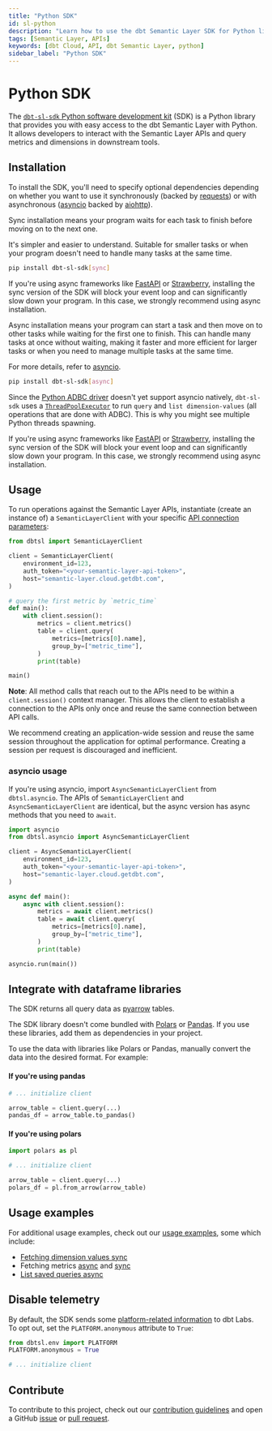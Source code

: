 ```yaml
---
title: "Python SDK"
id: sl-python
description: "Learn how to use the dbt Semantic Layer SDK for Python library to interact with the dbt Semantic Layer."
tags: [Semantic Layer, APIs]
keywords: [dbt Cloud, API, dbt Semantic Layer, python]
sidebar_label: "Python SDK"
---
```


# Python SDK <Lifecycle status="beta"/>
The [`dbt-sl-sdk` Python software development kit](https://github.com/dbt-labs/semantic-layer-sdk-python) (SDK) is a Python library that provides you with easy access to the dbt Semantic Layer with Python. It allows developers to interact with the Semantic Layer APIs and query metrics and dimensions in downstream tools.

## Installation

To install the SDK, you'll need to specify optional dependencies depending on whether you want to use it synchronously (backed by [requests](https://github.com/psf/requests/)) or with asynchronous ([asyncio](https://docs.python.org/3/library/asyncio.html) backed by [aiohttp](https://github.com/aio-libs/aiohttp/)).

<Tabs>
<TabItem value="sync" label="Sync installation">

Sync installation means your program waits for each task to finish before moving on to the next one. 

It's simpler and easier to understand. Suitable for smaller tasks or when your program doesn't need to handle many tasks at the same time.

```bash
pip install dbt-sl-sdk[sync]
```
If you're using async frameworks like [FastAPI](https://fastapi.tiangolo.com/) or [Strawberry](https://github.com/strawberry-graphql/strawberry), installing the sync version of the SDK will block your event loop and can significantly slow down your program. In this case, we strongly recommend using async installation.

</TabItem>

<TabItem value="async" label="Async installation">

Async installation means your program can start a task and then move on to other tasks while waiting for the first one to finish. This can handle many tasks at once without waiting, making it faster and more efficient for larger tasks or when you need to manage multiple tasks at the same time. 

For more details, refer to [asyncio](https://docs.python.org/3/library/asyncio.html).

```bash
pip install dbt-sl-sdk[async]
```

Since the [Python ADBC driver](https://github.com/apache/arrow-adbc/tree/main/python/adbc_driver_manager) doesn't yet support asyncio natively, `dbt-sl-sdk` uses a [`ThreadPoolExecutor`](https://github.com/dbt-labs/semantic-layer-sdk-python/blob/5e52e1ca840d20a143b226ae33d194a4a9bc008f/dbtsl/api/adbc/client/asyncio.py#L62) to run `query` and `list dimension-values` (all operations that are done with ADBC).  This is why you might see multiple Python threads spawning.

If you're using async frameworks like [FastAPI](https://fastapi.tiangolo.com/) or [Strawberry](https://github.com/strawberry-graphql/strawberry), installing the sync version of the SDK will block your event loop and can significantly slow down your program. In this case, we strongly recommend using async installation.

</TabItem>
</Tabs>

## Usage
To run operations against the Semantic Layer APIs, instantiate (create an instance of) a `SemanticLayerClient` with your specific [API connection parameters](/docs/dbt-cloud-apis/sl-api-overview):

```python
from dbtsl import SemanticLayerClient

client = SemanticLayerClient(
    environment_id=123,
    auth_token="<your-semantic-layer-api-token>",
    host="semantic-layer.cloud.getdbt.com",
)

# query the first metric by `metric_time`
def main():
    with client.session():
        metrics = client.metrics()
        table = client.query(
            metrics=[metrics[0].name],
            group_by=["metric_time"],
        )
        print(table)

main()
```

**Note**: All method calls that reach out to the APIs need to be within a `client.session()` context manager. This allows the client to establish a connection to the APIs only once and reuse the same connection between API calls. 

We recommend creating an application-wide session and reuse the same session throughout the application for optimal performance. Creating a session per request is discouraged and inefficient.

### asyncio usage
If you're using asyncio, import `AsyncSemanticLayerClient` from `dbtsl.asyncio`. The APIs of `SemanticLayerClient` and `AsyncSemanticLayerClient` are identical, but the async version has async methods that you need to `await`.

```python
import asyncio
from dbtsl.asyncio import AsyncSemanticLayerClient

client = AsyncSemanticLayerClient(
    environment_id=123,
    auth_token="<your-semantic-layer-api-token>",
    host="semantic-layer.cloud.getdbt.com",
)

async def main():
    async with client.session():
        metrics = await client.metrics()
        table = await client.query(
            metrics=[metrics[0].name],
            group_by=["metric_time"],
        )
        print(table)

asyncio.run(main())

```

## Integrate with dataframe libraries

The SDK returns all query data as [pyarrow](https://arrow.apache.org/docs/python/index.html) tables. 

The SDK library doesn't come bundled with [Polars](https://pola.rs/) or [Pandas](https://pandas.pydata.org/). If you use these libraries, add them as dependencies in your project.

To use the data with libraries like Polars or Pandas, manually convert the data into the desired format. For example:

#### If you're using pandas

```python
# ... initialize client

arrow_table = client.query(...)
pandas_df = arrow_table.to_pandas()

```

#### If you're using polars

```python
import polars as pl

# ... initialize client

arrow_table = client.query(...)
polars_df = pl.from_arrow(arrow_table)
```

## Usage examples
For additional usage examples, check out our [usage examples](https://github.com/dbt-labs/semantic-layer-sdk-python/tree/main/examples), some which include:

- [Fetching dimension values sync](https://github.com/dbt-labs/semantic-layer-sdk-python/blob/main/examples/fetch_dimension_values_sync.py)
- Fetching metrics [async](https://github.com/dbt-labs/semantic-layer-sdk-python/blob/main/examples/fetch_metric_async.py) and [sync](https://github.com/dbt-labs/semantic-layer-sdk-python/blob/main/examples/fetch_metric_sync.py)
- [List saved queries async](https://github.com/dbt-labs/semantic-layer-sdk-python/blob/main/examples/list_saved_queries_async.py)

## Disable telemetry
By default, the SDK sends some [platform-related information](https://github.com/dbt-labs/semantic-layer-sdk-python/blob/main/dbtsl/env.py) to dbt Labs. To opt out, set the `PLATFORM.anonymous` attribute to `True`:

```python
from dbtsl.env import PLATFORM
PLATFORM.anonymous = True

# ... initialize client
```

## Contribute
To contribute to this project, check out our [contribution guidelines](https://github.com/dbt-labs/semantic-layer-sdk-python/blob/main/CONTRIBUTING.md) and open a GitHub [issue](https://github.com/dbt-labs/semantic-layer-sdk-python/issues) or [pull request](https://github.com/dbt-labs/semantic-layer-sdk-python/pulls). 
